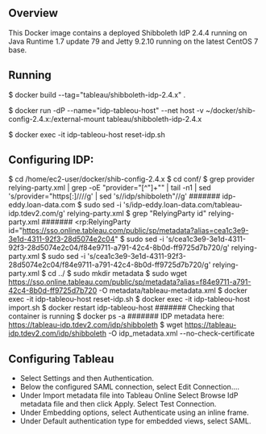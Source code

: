 ## Overview
This Docker image contains a deployed Shibboleth IdP 2.4.4 running on Java Runtime 1.7 update 79 and Jetty 9.2.10 running on the latest CentOS 7 base. 
## Running
$ docker build --tag="tableau/shibboleth-idp-2.4.x" .

$ docker run -dP --name="idp-tableou-host" --net host -v ~/docker/shib-config-2.4.x:/external-mount tableau/shibboleth-idp-2.4.x

$ docker exec -it idp-tableou-host   reset-idp.sh




## Configuring IDP:

$ cd /home/ec2-user/docker/shib-config-2.4.x
$ cd conf/
$ grep provider relying-party.xml   | grep -oE "provider=\"[^\"]+\""   | tail -n1  | sed 's/provider="https[:]\/\///g'   | sed 's/\/idp\/shibboleth"//g'
####### idp-eddy.loan-data.com
$ sudo sed   -i 's/idp-eddy.loan-data.com/tableau-idp.tdev2.com/g'  relying-party.xml
$ grep "RelyingParty id"  relying-party.xml
####### <rp:RelyingParty id="https://sso.online.tableau.com/public/sp/metadata?alias=cea1c3e9-3e1d-4311-92f3-28d5074e2c04"
$ sudo sed   -i 's/cea1c3e9-3e1d-4311-92f3-28d5074e2c04/f84e9711-a791-42c4-8b0d-ff9725d7b720/g'  relying-party.xml
$ sudo sed   -i 's/cea1c3e9-3e1d-4311-92f3-28d5074e2c04/f84e9711-a791-42c4-8b0d-ff9725d7b720/g'  relying-party.xml
$ cd ../
$ sudo mkdir metadata
$ sudo wget https://sso.online.tableau.com/public/sp/metadata?alias=f84e9711-a791-42c4-8b0d-ff9725d7b720  -O metadata/tableau-metadata.xml
$ docker exec -it idp-tableou-host   reset-idp.sh
$ docker exec -it idp-tableou-host   import.sh
$ docker restart  idp-tableou-host
####### Checking that container is running
$ docker ps -a
####### IDP metadata here:  https://tableau-idp.tdev2.com/idp/shibboleth
$ wget https://tableau-idp.tdev2.com/idp/shibboleth  -O  idp_metadata.xml  --no-check-certificate


## Configuring Tableau
- Select Settings and then Authentication. 
- Below the configured SAML connection, select Edit Connection.... 
- Under  Import metadata file into Tableau Online Select Browse IdP metadata file and then click Apply. Select Test Connection. 
- Under Embedding options, select Authenticate using an inline frame.
- Under Default authentication type for embedded views, select SAML.
